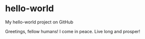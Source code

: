 # hello-world
My hello-world project on GitHub

Greetings, fellow humans! I come in peace.
Live long and prosper!
